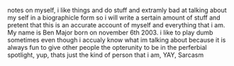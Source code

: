 notes on myself, i like things and do stuff and extramly bad at talking about my self in a biographicle form so i will write a sertain amount of stuff and pretent that this is an accurate account of myself and everything that i am. 
My name is Ben Major born on november 6th 2003. i like to play dumb sometimes even though i accualy know what im talking about because it is always fun to give other people the opterunity to be in the perferbial spotlight, yup, thats just the kind of person that i am, YAY, Sarcasm
